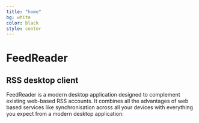```yaml
---
title: "home"
bg: white
color: black
style: center
---
```


# FeedReader

<span class="fa-stack subtlecircle" style="font-size:100px; background:rgba(255,166,0,0.1)">
  <i class="fa fa-circle fa-stack-2x text-white"></i>
  <i class="fa fa-rss-square fa-stack-1x text-orange"></i>
</span>

## RSS desktop client

FeedReader is a modern desktop application designed to complement existing web-based RSS accounts.
It combines all the advantages of web based services like synchronisation across all your devices with everything you expect from a modern desktop application:

